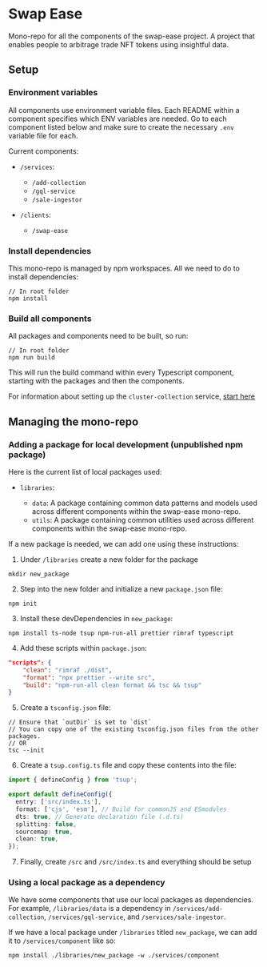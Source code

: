 # Swap Ease

Mono-repo for all the components of the swap-ease project. A project that enables people to arbitrage trade NFT tokens using insightful data.

## Setup

### Environment variables

All components use environment variable files. Each README within a component specifies which ENV variables are needed. Go to each component listed below and make sure to create the necessary `.env` variable file for each.

Current components:

- `/services`:

  - `/add-collection`
  - `/gql-service`
  - `/sale-ingestor`

- `/clients`:
  - `/swap-ease`

### Install dependencies

This mono-repo is managed by npm workspaces. All we need to do to install dependencies:

```
// In root folder
npm install
```

### Build all components

All packages and components need to be built, so run:

```
// In root folder
npm run build
```

This will run the build command within every Typescript component, starting with the packages and then the components.

For information about setting up the `cluster-collection` service, [start here](./services/cluster-collection/README.md)

## Managing the mono-repo

### Adding a package for local development (unpublished npm package)

Here is the current list of local packages used:

- `libraries`:

  - `data`: A package containing common data patterns and models used across different components within the swap-ease mono-repo.
  - `utils`: A package containing common utilities used across different components within the swap-ease mono-repo.

If a new package is needed, we can add one using these instructions:

1. Under `/libraries` create a new folder for the package

```
mkdir new_package
```

2. Step into the new folder and initialize a new `package.json` file:

```
npm init
```

3. Install these devDependencies in `new_package`:

```
npm install ts-node tsup npm-run-all prettier rimraf typescript
```

4. Add these scripts within `package.json`:

```json
"scripts": {
    "clean": "rimraf ./dist",
    "format": "npx prettier --write src",
    "build": "npm-run-all clean format && tsc && tsup"
}
```

5. Create a `tsconfig.json` file:

```
// Ensure that `outDir` is set to `dist`
// You can copy one of the existing tsconfig.json files from the other packages.
// OR
tsc --init
```

6. Create a `tsup.config.ts` file and copy these contents into the file:

```typescript
import { defineConfig } from 'tsup';

export default defineConfig({
  entry: ['src/index.ts'],
  format: ['cjs', 'esm'], // Build for commonJS and ESmodules
  dts: true, // Generate declaration file (.d.ts)
  splitting: false,
  sourcemap: true,
  clean: true,
});
```

7. Finally, create `/src` and `/src/index.ts` and everything should be setup

### Using a local package as a dependency

We have some components that use our local packages as dependencies. For example, `/libraries/data` is a dependency in `/services/add-collection`, `/services/gql-service`, and `/services/sale-ingestor`.

If we have a local package under `/libraries` titled `new_package`, we can add it to `/services/component` like so:

```
npm install ./libraries/new_package -w ./services/component
```
